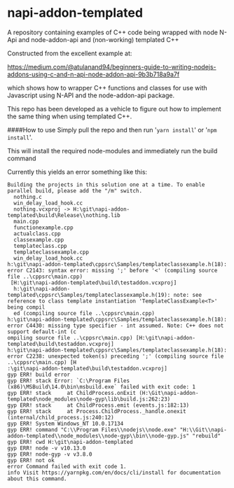 # napi-addon-templated
A repository containing examples of C++ code being wrapped with node N-Api and node-addon-api and (non-working) templated C++

Constructed from the excellent example at:

https://medium.com/@atulanand94/beginners-guide-to-writing-nodejs-addons-using-c-and-n-api-node-addon-api-9b3b718a9a7f

which shows how to wrapper C++ functions and classes for use with Javascript using N-API 
and the node-addon-api package.

This repo has been developed as a vehicle to figure out how to implement the same thing when using templated C++.


####How to use
Simply pull the repo and then run '`yarn install`' or '`npm install`'.

This will install the required node-modules and immediately run the build command

Currently this yields an error something like this:

```
Building the projects in this solution one at a time. To enable parallel build, please add the "/m" switch.
  nothing.c
  win_delay_load_hook.cc
  nothing.vcxproj -> H:\git\napi-addon-templated\build\Release\\nothing.lib
  main.cpp
  functionexample.cpp
  actualclass.cpp
  classexample.cpp
  templateclass.cpp
  templateclassexample.cpp
  win_delay_load_hook.cc
h:\git\napi-addon-templated\cppsrc\Samples/templateclassexample.h(18): error C2143: syntax error: missing ';' before '<' (compiling source file ..\cppsrc\main.cpp)
 [H:\git\napi-addon-templated\build\testaddon.vcxproj]
  h:\git\napi-addon-templated\cppsrc\Samples/templateclassexample.h(19): note: see reference to class template instantiation 'TemplateClassExample<T>' being compil
  ed (compiling source file ..\cppsrc\main.cpp)
h:\git\napi-addon-templated\cppsrc\Samples/templateclassexample.h(18): error C4430: missing type specifier - int assumed. Note: C++ does not support default-int (c
ompiling source file ..\cppsrc\main.cpp) [H:\git\napi-addon-templated\build\testaddon.vcxproj]
h:\git\napi-addon-templated\cppsrc\Samples/templateclassexample.h(18): error C2238: unexpected token(s) preceding ';' (compiling source file ..\cppsrc\main.cpp) [H
:\git\napi-addon-templated\build\testaddon.vcxproj]
gyp ERR! build error
gyp ERR! stack Error: `C:\Program Files (x86)\MSBuild\14.0\bin\msbuild.exe` failed with exit code: 1
gyp ERR! stack     at ChildProcess.onExit (H:\Git\napi-addon-templated\node_modules\node-gyp\lib\build.js:262:23)
gyp ERR! stack     at ChildProcess.emit (events.js:182:13)
gyp ERR! stack     at Process.ChildProcess._handle.onexit (internal/child_process.js:240:12)
gyp ERR! System Windows_NT 10.0.17134
gyp ERR! command "C:\\Program Files\\nodejs\\node.exe" "H:\\Git\\napi-addon-templated\\node_modules\\node-gyp\\bin\\node-gyp.js" "rebuild"
gyp ERR! cwd H:\git\napi-addon-templated
gyp ERR! node -v v10.13.0
gyp ERR! node-gyp -v v3.8.0
gyp ERR! not ok
error Command failed with exit code 1.
info Visit https://yarnpkg.com/en/docs/cli/install for documentation about this command.
```



 
